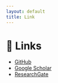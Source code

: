 ```yaml
---
layout: default
title: Link
---
```


# 🔗 Links

- [GitHub](https://github.com/jeffreynt1)
- [Google Scholar](#)
- [ResearchGate](#)
